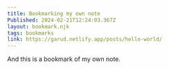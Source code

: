 ```yaml
---
title: Bookmarking my own note
Published: 2024-02-21T12:24:03.367Z
layout: bookmark.njk
tags: bookmarks
link: https://garud.netlify.app/posts/hello-world/
---
```

And this is a bookmark of my own note.
